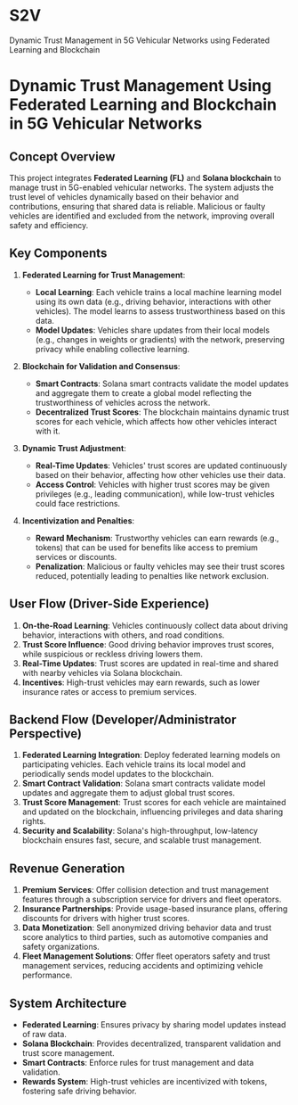 # S2V
Dynamic Trust Management in 5G Vehicular Networks using Federated Learning and Blockchain

# Dynamic Trust Management Using Federated Learning and Blockchain in 5G Vehicular Networks

## Concept Overview
This project integrates **Federated Learning (FL)** and **Solana blockchain** to manage trust in 5G-enabled vehicular networks. The system adjusts the trust level of vehicles dynamically based on their behavior and contributions, ensuring that shared data is reliable. Malicious or faulty vehicles are identified and excluded from the network, improving overall safety and efficiency.

## Key Components

1. **Federated Learning for Trust Management**:
   - **Local Learning**: Each vehicle trains a local machine learning model using its own data (e.g., driving behavior, interactions with other vehicles). The model learns to assess trustworthiness based on this data.
   - **Model Updates**: Vehicles share updates from their local models (e.g., changes in weights or gradients) with the network, preserving privacy while enabling collective learning.

2. **Blockchain for Validation and Consensus**:
   - **Smart Contracts**: Solana smart contracts validate the model updates and aggregate them to create a global model reflecting the trustworthiness of vehicles across the network.
   - **Decentralized Trust Scores**: The blockchain maintains dynamic trust scores for each vehicle, which affects how other vehicles interact with it.

3. **Dynamic Trust Adjustment**:
   - **Real-Time Updates**: Vehicles' trust scores are updated continuously based on their behavior, affecting how other vehicles use their data.
   - **Access Control**: Vehicles with higher trust scores may be given privileges (e.g., leading communication), while low-trust vehicles could face restrictions.

4. **Incentivization and Penalties**:
   - **Reward Mechanism**: Trustworthy vehicles can earn rewards (e.g., tokens) that can be used for benefits like access to premium services or discounts.
   - **Penalization**: Malicious or faulty vehicles may see their trust scores reduced, potentially leading to penalties like network exclusion.

## User Flow (Driver-Side Experience)

1. **On-the-Road Learning**: Vehicles continuously collect data about driving behavior, interactions with others, and road conditions.
2. **Trust Score Influence**: Good driving behavior improves trust scores, while suspicious or reckless driving lowers them.
3. **Real-Time Updates**: Trust scores are updated in real-time and shared with nearby vehicles via Solana blockchain.
4. **Incentives**: High-trust vehicles may earn rewards, such as lower insurance rates or access to premium services.

## Backend Flow (Developer/Administrator Perspective)

1. **Federated Learning Integration**: Deploy federated learning models on participating vehicles. Each vehicle trains its local model and periodically sends model updates to the blockchain.
2. **Smart Contract Validation**: Solana smart contracts validate model updates and aggregate them to adjust global trust scores.
3. **Trust Score Management**: Trust scores for each vehicle are maintained and updated on the blockchain, influencing privileges and data sharing rights.
4. **Security and Scalability**: Solana's high-throughput, low-latency blockchain ensures fast, secure, and scalable trust management.

## Revenue Generation

1. **Premium Services**: Offer collision detection and trust management features through a subscription service for drivers and fleet operators.
2. **Insurance Partnerships**: Provide usage-based insurance plans, offering discounts for drivers with higher trust scores.
3. **Data Monetization**: Sell anonymized driving behavior data and trust score analytics to third parties, such as automotive companies and safety organizations.
4. **Fleet Management Solutions**: Offer fleet operators safety and trust management services, reducing accidents and optimizing vehicle performance.

## System Architecture

- **Federated Learning**: Ensures privacy by sharing model updates instead of raw data.
- **Solana Blockchain**: Provides decentralized, transparent validation and trust score management.
- **Smart Contracts**: Enforce rules for trust management and data validation.
- **Rewards System**: High-trust vehicles are incentivized with tokens, fostering safe driving behavior.
